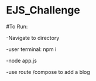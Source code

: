 # EJS_Challenge

#To Run:  

-Navigate to directory  

-user terminal: npm i  

-node app.js  

-use route /compose to add a blog

